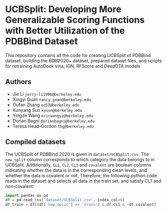 # UCBSplit: Developing More Generalizable Scoring Functions with Better Utilization of the PDBBind Dataset
This repository contains all the code for creating UCBSplit of PDBBind dataset, building the BDB2020+ dataset, prepared dataset files, and scripts for retraining AutoDock vina, IGN, RFScore and DeepDTA models

## Authors
* Jie Li `jerry-li1996@berkeley.edu`
* Xingyi Guan `nancy_guan@berkeley.edu`
* Oufan Zhang `oz57@berkeley.edu`
* Kunyang Sun `kysun@berkeley.edu`
* Yingze Wang `ericwangyz@berkeley.edu`
* Dorian Bagni `dorianbagni@berkeley.edu`
* Teresa Head-Gordon `thg@berkeley.edu`

## Compiled datasets
The UCBSplit of PDBBind 2020 is given in `dataset/UCBSplit.csv`. The `new_split` column corresponds to which category the data belongs to in UCBSplit. Additionally, `CL1`, `CL2`, `CL3` and `covalent` are boolean columns indicating whether the data is in the corresponding clean levels, and whether the data is covalent or not. Therefore, the following python code reads in the dataset and selects all data in the train set, and satisfy CL1 and non-covalent:

```python
import pandas as pd
df = pd.read_csv('dataset/UCBSplit.csv', index_col=0)
df_train = df[(df['new_split'] == 'train') & df.CL1 & ~df.covalent]
```